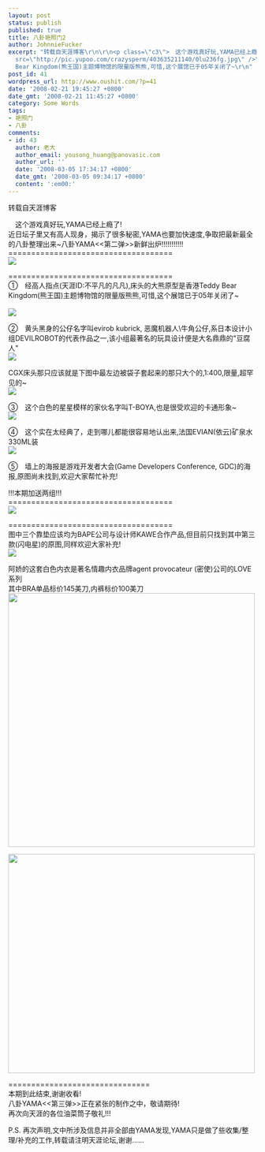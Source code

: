 ```yaml
---
layout: post
status: publish
published: true
title: 八卦艳照门2
author: JohnnieFucker
excerpt: "转载自天涯博客\r\n\r\n<p class=\"c3\">　这个游戏真好玩,YAMA已经上瘾了!\r\n近日坛子里又有高人现身，揭示了很多秘密,YAMA也要加快速度,争取把最新最全的八卦整理出来~八卦YAMA&lt;&lt;第二弹&gt;&gt;新鲜出炉!!!!!!!!!!!\r\n====================================\r\n<img
  src=\"http://pic.yupoo.com/crazysperm/403635211140/0lu236fg.jpg\" />\r\n\r\n====================================\r\n①　经高人指点(天涯ID:不平凡的凡凡),床头的大熊原型是香港Teddy
  Bear Kingdom(熊王国)主题博物馆的限量版熊熊,可惜,这个展馆已于05年关闭了~\r\n"
post_id: 41
wordpress_url: http://www.oushit.com/?p=41
date: '2008-02-21 19:45:27 +0800'
date_gmt: '2008-02-21 11:45:27 +0800'
category: Some Words
tags:
- 艳照门
- 八卦
comments:
- id: 43
  author: 老大
  author_email: yousong_huang@panovasic.com
  author_url: ''
  date: '2008-03-05 17:34:17 +0800'
  date_gmt: '2008-03-05 09:34:17 +0800'
  content: ':em00:'
---
```

<p>转载自天涯博客</p>
<p class="c3">　这个游戏真好玩,YAMA已经上瘾了!<br />
近日坛子里又有高人现身，揭示了很多秘密,YAMA也要加快速度,争取把最新最全的八卦整理出来~八卦YAMA&lt;&lt;第二弹&gt;&gt;新鲜出炉!!!!!!!!!!!<br />
====================================<br />
<img src="http://pic.yupoo.com/crazysperm/403635211140/0lu236fg.jpg" /></p>
<p>====================================<br />
①　经高人指点(天涯ID:不平凡的凡凡),床头的大熊原型是香港Teddy Bear Kingdom(熊王国)主题博物馆的限量版熊熊,可惜,这个展馆已于05年关闭了~<br />
<!--break--><a id="more-41"></a><br />
<img src="http://pic.yupoo.com/crazysperm/59907521113f/g6e7dbdh.jpg" /></p>
<p>②　黄头黑身的公仔名字叫evirob kubrick, 恶魔机器人\牛角公仔,系日本设计小组DEVILROBOT的代表作品之一,该小组最著名的玩具设计便是大名鼎鼎的"豆腐人"<br />
<img src="http://pic.yupoo.com/crazysperm/668205211178/pkx6qzer.jpg" /></p>
<p>CGX床头那只应该就是下图中最左边被袋子套起来的那只大个的,1:400,限量,超罕见的~<br />
<img src="http://pic.yupoo.com/crazysperm/57800521113f/sc7xn5zx.jpg" /></p>
<p>③　这个白色的星星模样的家伙名字叫T-BOYA,也是很受欢迎的卡通形象~<br />
<img src="http://pic.yupoo.com/crazysperm/082985211141/m2ia0nuz.jpg" /></p>
<p>④　这个实在太经典了，走到哪儿都能很容易地认出来,法国EVIAN(依云)矿泉水330ML装<br />
<img src="http://pic.yupoo.com/crazysperm/19159521113f/03xooasd.jpg" /></p>
<p>⑤　墙上的海报是游戏开发者大会(Game Developers Conference, GDC)的海报,原图尚未找到,欢迎大家帮忙补充!</p>
<p>!!!本期加送两组!!!<br />
====================================<br />
<img src="http://pic.yupoo.com/crazysperm/780975211177/j3h5tgxm.jpg" /></p>
<p>====================================<br />
图中三个靠垫应该均为BAPE公司与设计师KAWE合作产品,但目前只找到其中第三款(闪电星)的原图,同样欢迎大家补充!<br />
<img src="http://pic.yupoo.com/crazysperm/119095211178/alvxr1mg.jpg" /></p>
<p>阿娇的这套白色内衣是著名情趣内衣品牌agent provocateur (密使)公司的LOVE系列<br />
其中BRA单品标价145美刀,内裤标价100美刀<br />
<img width="500" src="http://pic.yupoo.com/crazysperm/539355211179/medium.jpg" height="515" /></p>
<p><img width="500" src="http://pic.yupoo.com/crazysperm/361285211178/y159hlwf.jpg" height="445" /></p>
<p>===============================<br />
本期到此结束,谢谢收看!<br />
八卦YAMA&lt;&lt;第三弹&gt;&gt;正在紧张的制作之中，敬请期待!<br />
再次向天涯的各位油菜筒子敬礼!!!</p>
<p>P.S. 再次声明,文中所涉及信息并非全部由YAMA发现,YAMA只是做了些收集/整理/补充的工作,转载请注明天涯论坛,谢谢......</p>
